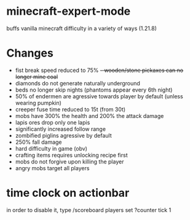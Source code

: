 # minecraft-expert-mode
buffs vanilla minecraft difficulty in a variety of ways (1.21.8)
# Changes
- fist break speed reduced to 75%
~~- wooden/stone pickaxes can no longer mine coal~~
- diamonds do not generate naturally underground
- beds no longer skip nights (phantoms appear every 6th night)
- 50% of endermen are agressive towards player by default (unless wearing pumpkin)
- creeper fuse time reduced to 15t (from 30t)
- mobs have 300% the health and 200% the attack damage
- lapis ores drop only one lapis
- significantly increased follow range
- zombified piglins agressive by default
- 250% fall damage
- hard difficulty in game (obv)
- crafting items requires unlocking recipe first
- mobs do not forgive upon killing the player
- angry mobs target all players

# time clock on actionbar
in order to disable it, type
/scoreboard players set ?counter tick 1
